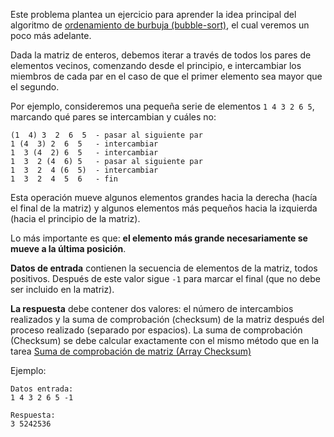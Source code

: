 <!-- translation by https://github.com/manlug -->

Este problema plantea un ejercicio para aprender la idea principal del algoritmo de [ordenamiento de burbuja (bubble-sort)](./bubble-sort--es), 
el cual veremos un poco más adelante.

Dada la matriz de enteros, debemos iterar a través de todos los pares de elementos vecinos, comenzando desde el principio, 
e intercambiar los miembros de cada par en el caso de que el primer elemento sea mayor que el segundo.

Por ejemplo, consideremos una pequeña serie de elementos `1 4 3 2 6 5`, marcando qué pares se intercambian y cuáles no:

    (1  4) 3  2  6  5  - pasar al siguiente par
    1 (4  3) 2  6  5   - intercambiar
    1  3 (4  2) 6  5   - intercambiar
    1  3  2 (4  6) 5   - pasar al siguiente par
    1  3  2  4 (6  5)  - intercambiar
    1  3  2  4  5  6   - fin

Esta operación mueve algunos elementos grandes hacia la derecha (hacía el final de la matriz) y algunos elementos más pequeños hacia la izquierda (hacia el principio de la matriz).

Lo más importante es que: **el elemento más grande necesariamente se mueve a la última posición**.

**Datos de entrada** contienen la secuencia de elementos de la matriz, todos positivos. Después de este valor sigue `-1` para marcar el final (que no debe ser incluido en la matriz).

**La respuesta** debe contener dos valores: el número de intercambios realizados y la suma de comprobación (checksum) de la matriz después del proceso realizado (separado por espacios).
La suma de comprobación (Checksum) se debe calcular exactamente con el mismo método que en la tarea
[Suma de comprobación de matriz (Array Checksum)](./array-checksum--es)

Ejemplo:

	Datos entrada:
	1 4 3 2 6 5 -1
	
	Respuesta:
	3 5242536
